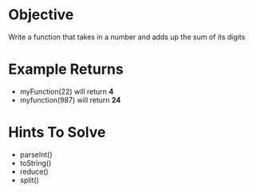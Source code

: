 # Objective
Write a function that takes in a number and adds up the sum of its digits

# Example Returns
* myFunction(22) will return **4**
* myfunction(987) will return **24**

# Hints To Solve
* parseInt()
* toString()
* reduce()
* split()